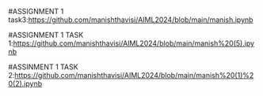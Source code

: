 #ASSIGNMENT 1 task3:https://github.com/manishthavisi/AIML2024/blob/main/manish.ipynb

#ASSIGNMENT 1 TASK 1:https://github.com/manishthavisi/AIML2024/blob/main/manish%20(5).ipynb

#ASSINMENT 1 TASK 2:https://github.com/manishthavisi/AIML2024/blob/main/manish%20(1)%20(2).ipynb
